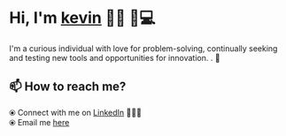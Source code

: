 # Hi, I'm [kevin](https://.github.io/) 👋🏾 👨💻

I'm a curious individual  with  love for problem-solving, continually seeking and testing new tools and opportunities for innovation. .  🎯

## 📫 How to reach me? 

  ⦿ Connect with me on [LinkedIn](https://www.linkedin.com/in/d---) 👨🏻‍💻 <br>
  ⦿ Email me [here](mailto:--@gmail.com) <br>
  
 

<!--
**f** is a ✨ _special_ ✨ repository because its `README.md` (this file) appears on your GitHub profile.

Here are some ideas to get you started:

- 🔭 I’m currently working on ...
- 🌱 I’m currently learning ...
- 👯 I’m looking to collaborate on ...
- 🤔 I’m looking for help with ...
- 💬 Ask me about ...
- 📫 How to reach me: ...
- 😄 Pronouns: ...
- ⚡ Fun fact: ...
-->
